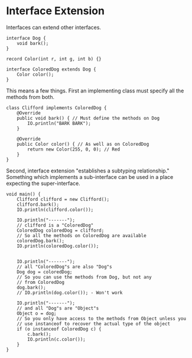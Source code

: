 # Interface Extension

Interfaces can extend other interfaces. 

```java,no_run
interface Dog {
    void bark();
}

record Color(int r, int g, int b) {}

interface ColoredDog extends Dog {
    Color color();
}
```

This means a few things. First an implementing class
must specify all the methods from both.

```java,no_run
class Clifford implements ColoredDog {
    @Override
    public void bark() { // Must define the methods on Dog
        IO.println("BARK BARK");
    }

    @Override
    public Color color() { // As well as on ColoredDog
        return new Color(255, 0, 0); // Red
    }
}
```

Second, interface extension "establishes a subtyping relationship."
Something which implements a sub-interface can be used in a
place expecting the super-interface.

```java,no_run
void main() {
    Clifford clifford = new Clifford();
    clifford.bark();
    IO.println(clifford.color());

    IO.println("-------");
    // clifford is a "ColoredDog"
    ColoredDog coloredDog = clifford;
    // So all the methods on ColoredDog are available
    coloredDog.bark();
    IO.println(coloredDog.color());


    IO.println("-------");
    // all "ColoredDog"s are also "Dog"s
    Dog dog = coloredDog;
    // So you can use the methods from Dog, but not any
    // from ColoredDog
    dog.bark();
    // IO.println(dog.color()); - Won't work

    IO.println("-------");
    // and all "Dog"s are "Object"s
    Object o = dog;
    // So you only have access to the methods from Object unless you
    // use instanceof to recover the actual type of the object
    if (o instanceof ColoredDog c) {
        c.bark();
        IO.println(c.color());
    }
}
```
